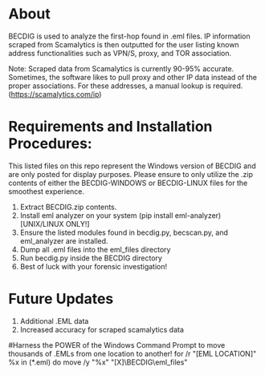 # About

BECDIG is used to analyze the first-hop found in .eml files. IP information scraped from Scamalytics is then outputted for the user listing known address functionalities such as VPN/S, proxy, and TOR association.

Note: Scraped data from Scamalytics is currently 90-95% accurate. Sometimes, the software likes to pull proxy and other IP data instead of the proper associations. For these addresses, a manual lookup is required. (https://scamalytics.com/ip)

# Requirements and Installation Procedures:

This listed files on this repo represent the Windows version of BECDIG and are only posted for display purposes. Please ensure to only utilize the .zip contents of either the BECDIG-WINDOWS or BECDIG-LINUX files for the smoothest experience.

1. Extract BECDIG.zip contents.
2. Install eml analyzer on your system (pip install eml-analyzer) [UNIX/LINUX ONLY!]
3. Ensure the listed modules found in becdig.py, becscan.py, and eml_analyzer are installed.
4. Dump all .eml files into the eml_files directory
5. Run becdig.py inside the BECDIG directory
6. Best of luck with your forensic investigation!

# Future Updates
1. Additional .EML data
2. Increased accuracy for scraped scamalytics data

#Harness the POWER of the Windows Command Prompt to move thousands of .EMLs from one location to another!
for /r "[EML LOCATION]" %x in (*.eml) do move /y "%x" "[X]\BECDIG\eml_files"
